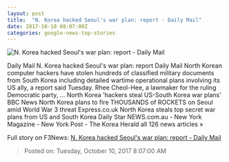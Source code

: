 ```yaml
---
layout: post
title:  "N. Korea hacked Seoul's war plan: report - Daily Mail"
date: 2017-10-10 08:07:00Z
categories: google-news-top-stories
---
```


![N. Korea hacked Seoul's war plan: report - Daily Mail](http://i.dailymail.co.uk/1/2017/10/10/09/wire-1506669-1507622858-741_636x382.jpg)

Daily Mail N. Korea hacked Seoul's war plan: report Daily Mail North Korean computer hackers have stolen hundreds of classified military documents from South Korea including detailed wartime operational plans involving its US ally, a report said Tuesday. Rhee Cheol-Hee, a lawmaker for the ruling Democratic party, ... North Korea 'hackers steal US-South Korea war plans' BBC News North Korea plans to fire THOUSANDS of ROCKETS on Seoul amid World War 3 threat Express.co.uk North Korea steals top secret war plans from US and South Korea Daily Star NEWS.com.au - New York Magazine - New York Post - The Korea Herald all 126 news articles »


Full story on F3News: [N. Korea hacked Seoul's war plan: report - Daily Mail](http://www.f3nws.com/n/FMXQpG)

> Posted on: Tuesday, October 10, 2017 8:07:00 AM
